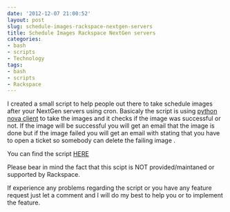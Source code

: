 ```yaml
---
date: '2012-12-07 21:00:52'
layout: post
slug: schedule-images-rackspace-nextgen-servers
title: Schedule Images Rackspace NextGen servers
categories:
- bash
- scripts
- Technology
tags:
- bash
- scripts
- Rackspace
---
```


I created a small script to help people out there to take schedule images after your NextGen servers using cron. Basicaly the script is using [python nova client](http://www.rackspace.com/knowledge_center/article/installing-python-novaclient-on-linux-and-mac-os) to take the images and it checks if the image was successful or not. If the image will be successful you will get an email that the image is done but if the image failed you will get an email with stating that you have to open a ticket so somebody can delete the failing image .

You can find the script [HERE](https://github.com/mariusv/rackspace-schedule-images)

Please bear in mind the fact that this scipt is NOT provided/maintaned or supported by Rackspace.

If experience any problems regarding the script or you have any feature request just let a comment and I will do my best to help you or to implement the feature.



